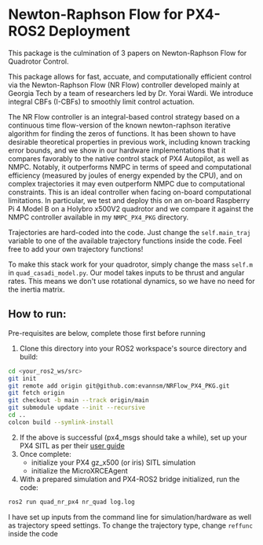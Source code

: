 # Newton-Raphson Flow for PX4-ROS2 Deployment
This package is the culmination of 3 papers on Newton-Raphson Flow for Quadrotor Control.

This package allows for fast, accuate, and computationally efficient control via the Newton-Raphson Flow (NR Flow) controller developed mainly at Georgia Tech by a team of researchers led by Dr. Yorai Wardi. We introduce integral CBFs (I-CBFs) to smoothly limit control actuation.

The NR Flow controller is an integral-based control strategy based on a continuous time flow-version of the known newton-raphson iterative algorithm for finding the zeros of functions. It has been shown to have desirable theoretical properties in previous work, including known tracking error bounds, and we show in our hardware implementations that it compares favorably to the native control stack of PX4 Autopilot, as well as NMPC. Notably, it outperforms NMPC in terms of speed and computational efficiency (measured by joules of energy expended by the CPU), and on complex trajectories it may even outperform NMPC due to computational constraints. This is an ideal controller when facing on-board computational limitations. In particular, we test and deploy this on an on-board Raspberry Pi 4 Model B on a Holybro x500V2 quadrotor and we compare it against the NMPC controller available in my `NMPC_PX4_PKG` directory.

Trajectories are hard-coded into the code. Just change the `self.main_traj` variable to one of the available trajectory functions inside the code. Feel free to add your own trajectory functions!

To make this stack work for your quadrotor, simply change the mass `self.m` in `quad_casadi_model.py`. Our model takes inputs to be thrust and angular rates. This means we don't use rotational dynamics, so we have no need for the inertia matrix.

## How to run:
Pre-requisites are below, complete those first before running
1. Clone this directory into your ROS2 workspace's source directory and build:
```bash
cd <your_ros2_ws/src>
git init
git remote add origin git@github.com:evannsm/NRFlow_PX4_PKG.git
git fetch origin
git checkout -b main --track origin/main
git submodule update --init --recursive
cd ..
colcon build --symlink-install
```
2. If the above is successful (px4_msgs should take a while), set up your PX4 SITL as per their [user guide](https://docs.px4.io/main/en/ros2/user_guide.html)
3. Once complete:
   - initialize your PX4 gz_x500 (or iris) SITL simulation
   - initialize the MicroXRCEAgent
4. With a prepared simulation and PX4-ROS2 bridge initialized, run the code:
```bash
ros2 run quad_nr_px4 nr_quad log.log
```

I have set up inputs from the command line for simulation/hardware as well as trajectory speed settings.
To change the trajectory type, change `reffunc` inside the code


